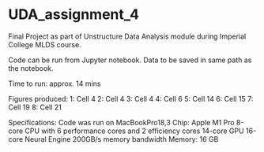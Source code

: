 # UDA_assignment_4
Final Project as part of Unstructure Data Analysis module during Imperial College MLDS course.

Code can be run from Jupyter notebook. Data to be saved in same path as the notebook.

Time to run: 
  approx. 14 mins
  
Figures produced: 
  1: Cell 4
  2: Cell 4
  3: Cell 4
  4: Cell 6
  5: Cell 14
  6: Cell 15
  7: Cell 19
  8: Cell 21
  
Specifications:
  Code was run on	MacBookPro18,3
  Chip:	Apple M1 Pro
  8-core CPU with 6 performance cores and 2 efficiency cores
  14-core GPU
  16-core Neural Engine
  200GB/s memory bandwidth  Memory:	16 GB
